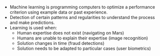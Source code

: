 

- Machine learning is programming computers to optimize a performance criterion using example data or past experience.
- Detection of certain patterns and regularities to understand the process and make predictions.
- Learning is used when:
	- Human expertise does not exist (navigating on Mars)
	- Humans are unable to explain their expertise (image recognition)
	- Solution changes in time (fraud detections)
	- Solution needs to be adapted to particular cases (user biometrics)